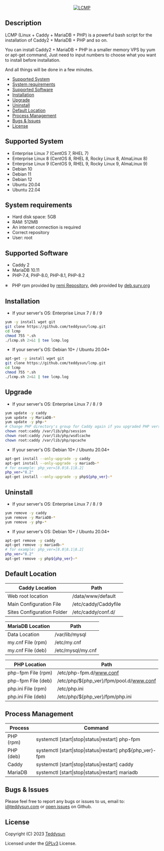 <div align="center">
    <a href="https://teddysun.com/700.html" target="_blank">
        <img alt="LCMP" src="https://github.com/teddysun/lcmp/raw/master/conf/lcmp.png">
    </a>
</div>

## Description

LCMP (Linux + Caddy + MariaDB + PHP) is a powerful bash script for the installation of Caddy2 + MariaDB + PHP and so on.

You can install Caddy2 + MariaDB + PHP in a smaller memory VPS by yum or apt-get command, Just need to input numbers to choose what you want to install before installation.

And all things will be done in a few minutes.

- [Supported System](#supported-system)
- [System requirements](#system-requirements)
- [Supported Software](#supported-software)
- [Installation](#installation)
- [Upgrade](#upgrade)
- [Uninstall](#uninstall)
- [Default Location](#default-location)
- [Process Management](#process-management)
- [Bugs & Issues](#bugs--issues)
- [License](#license)

## Supported System

- Enterprise Linux 7 (CentOS 7, RHEL 7)
- Enterprise Linux 8 (CentOS 8, RHEL 8, Rocky Linux 8, AlmaLinux 8)
- Enterprise Linux 9 (CentOS 9, RHEL 9, Rocky Linux 9, AlmaLinux 9)
- Debian 10
- Debian 11
- Debian 12
- Ubuntu 20.04
- Ubuntu 22.04

## System requirements

- Hard disk space: 5GB
- RAM: 512MB
- An internet connection is required
- Correct repository
- User: root

## Supported Software

- Caddy 2
- MariaDB 10.11
- PHP-7.4, PHP-8.0, PHP-8.1, PHP-8.2

※　PHP rpm provided by [remi Repository](https://rpms.remirepo.net/), deb provided by [deb.sury.org](https://deb.sury.org/)

## Installation

- If your server's OS: Enterprise Linux 7 / 8 / 9
```bash
yum -y install wget git
git clone https://github.com/teddysun/lcmp.git
cd lcmp
chmod 755 *.sh
./lcmp.sh 2>&1 | tee lcmp.log
```

- If your server's OS: Debian 10+ / Ubuntu 20.04+
```bash
apt-get -y install wget git
git clone https://github.com/teddysun/lcmp.git
cd lcmp
chmod 755 *.sh
./lcmp.sh 2>&1 | tee lcmp.log
```

## Upgrade

- If your server's OS: Enterprise Linux 7 / 8 / 9
```bash
yum update -y caddy
yum update -y MariaDB-*
yum update -y php-*
# Change PHP directory's group for Caddy again if you upgraded PHP version
chown root:caddy /var/lib/php/session
chown root:caddy /var/lib/php/wsdlcache
chown root:caddy /var/lib/php/opcache
```

- If your server's OS: Debian 10+ / Ubuntu 20.04+
```bash
apt-get install --only-upgrade -y caddy
apt-get install --only-upgrade -y mariadb-*
# for example: php_ver=[8.0|8.1|8.2]
php_ver="8.2"
apt-get install --only-upgrade -y php${php_ver}-*
```

## Uninstall

- If your server's OS: Enterprise Linux 7 / 8 / 9
```bash
yum remove -y caddy
yum remove -y MariaDB-*
yum remove -y php-*
```

- If your server's OS: Debian 10+ / Ubuntu 20.04+
```bash
apt-get remove -y caddy
apt-get remove -y mariadb-*
# for example: php_ver=[8.0|8.1|8.2]
php_ver="8.2"
apt-get remove -y php${php_ver}-*
```

## Default Location

| Caddy Location             | Path                                        |
|----------------------------|---------------------------------------------|
| Web root location          | /data/www/default                           |
| Main Configuration File    | /etc/caddy/Caddyfile                        |
| Sites Configuration Folder | /etc/caddy/conf.d/                          |

| MariaDB Location           | Path                                        |
|----------------------------|---------------------------------------------|
| Data Location              | /var/lib/mysql                              |
| my.cnf File (rpm)          | /etc/my.cnf                                 |
| my.cnf File (deb)          | /etc/mysql/my.cnf                           |

| PHP Location               | Path                                        |
|----------------------------|---------------------------------------------|
| php-fpm File (rpm)         | /etc/php-fpm.d/www.conf                     |
| php-fpm File (deb)         | /etc/php/${php_ver}/fpm/pool.d/www.conf     |
| php.ini File (rpm)         | /etc/php.ini                                |
| php.ini File (deb)         | /etc/php/${php_ver}/fpm/php.ini             |

## Process Management

| Process     | Command                                                    |
|-------------|------------------------------------------------------------|
| PHP (rpm)   | systemctl [start\|stop\|status\|restart] php-fpm           |
| PHP (deb)   | systemctl [start\|stop\|status\|restart] php${php_ver}-fpm |
| Caddy       | systemctl [start\|stop\|status\|restart] caddy             |
| MariaDB     | systemctl [start\|stop\|status\|restart] mariadb           |

## Bugs & Issues

Please feel free to report any bugs or issues to us, email to: i@teddysun.com or [open issues](https://github.com/teddysun/lcmp/issues) on Github.


## License

Copyright (C) 2023 [Teddysun](https://teddysun.com/)

Licensed under the [GPLv3](LICENSE) License.
